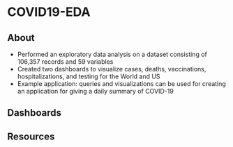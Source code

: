 # COVID19-EDA

## About

- Performed an exploratory data analysis on a dataset consisting of 106,357 records and 59 variables
- Created two dashboards to visualize cases, deaths, vaccinations, hospitalizations, and testing for the World and US
- Example application: queries and visualizations can be used for creating an application for giving a daily summary of COVID-19

## Dashboards

## Resources
